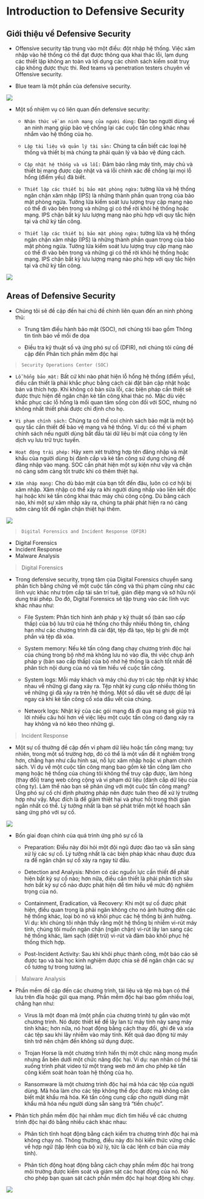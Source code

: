 # **Introduction to Defensive Security**

## **Giới thiệu về Defensive Security**

- Offensive security tập trung vào một điều: đột nhập hệ thống. Việc xâm nhập vào hệ thống có thể đạt được thông qua khai thác lỗi, lạm dụng các thiết lập không an toàn và lợi dụng các chính sách kiểm soát truy cập không được thực thi. Red teams và penetration testers chuyên về Offensive security.

- Blue team là một phần của defensive security.

![](./img_ds/Screenshot%202023-07-11%20200133.png)

- Một số nhiệm vụ có liên quan đến defensive security:
  - `Nhận thức về an ninh mạng của người dùng:` Đào tạo người dùng về an ninh mạng giúp bảo vệ chống lại các cuộc tấn công khác nhau nhắm vào hệ thống của họ.
  
  - `Lập tài liệu và quản lý tài sản:` Chúng ta cần biết các loại hệ thống và thiết bị mà chúng ta phải quản lý và bảo vệ đúng cách.
  
  - `Cập nhật hệ thống và vá lỗi:` Đảm bảo rằng máy tính, máy chủ và thiết bị mạng được cập nhật và vá lỗi chính xác để chống lại mọi lỗ hổng (điểm yếu) đã biết.
  
  - `Thiết lập các thiết bị bảo mật phòng ngừa:` tường lửa và hệ thống ngăn chặn xâm nhập (IPS) là những thành phần quan trọng của bảo mật phòng ngừa. Tường lửa kiểm soát lưu lượng truy cập mạng nào có thể đi vào bên trong và những gì có thể rời khỏi hệ thống hoặc mạng. IPS chặn bất kỳ lưu lượng mạng nào phù hợp với quy tắc hiện tại và chữ ký tấn công.
  
  - `Thiết lập các thiết bị bảo mật phòng ngừa:` tường lửa và hệ thống ngăn chặn xâm nhập (IPS) là những thành phần quan trọng của bảo mật phòng ngừa. Tường lửa kiểm soát lưu lượng truy cập mạng nào có thể đi vào bên trong và những gì có thể rời khỏi hệ thống hoặc mạng. IPS chặn bất kỳ lưu lượng mạng nào phù hợp với quy tắc hiện tại và chữ ký tấn công.

![](./img_ds/Screenshot%202023-07-11%20202147.png)

## **Areas of Defensive Security**

- Chúng tôi sẽ đề cập đến hai chủ đề chính liên quan đến an ninh phòng thủ:

  - Trung tâm điều hành bảo mật (SOC), nơi chúng tôi bao gồm Thông tin tình báo về mối đe dọa
  
  - Điều tra kỹ thuật số và ứng phó sự cố (DFIR), nơi chúng tôi cũng đề cập đến Phân tích phần mềm độc hại

>`Security Operations Center (SOC)`

- `Lỗ hổng bảo mật:` Bất cứ khi nào phát hiện lỗ hổng hệ thống (điểm yếu), điều cần thiết là phải khắc phục bằng cách cài đặt bản cập nhật hoặc bản vá thích hợp. Khi không có bản sửa lỗi, các biện pháp cần thiết sẽ được thực hiện để ngăn chặn kẻ tấn công khai thác nó. Mặc dù việc khắc phục các lỗ hổng là mối quan tâm sống còn đối với SOC, nhưng nó không nhất thiết phải được chỉ định cho họ.

- `Vi phạm chính sách:` Chúng ta có thể coi chính sách bảo mật là một bộ quy tắc cần thiết để bảo vệ mạng và hệ thống. Ví dụ: có thể vi phạm chính sách nếu người dùng bắt đầu tải dữ liệu bí mật của công ty lên dịch vụ lưu trữ trực tuyến.

- `Hoạt động trái phép:` Hãy xem xét trường hợp tên đăng nhập và mật khẩu của người dùng bị đánh cắp và kẻ tấn công sử dụng chúng để đăng nhập vào mạng. SOC cần phát hiện một sự kiện như vậy và chặn nó càng sớm càng tốt trước khi có thêm thiệt hại.

- `Xâm nhập mạng:` Cho dù bảo mật của bạn tốt đến đâu, luôn có cơ hội bị xâm nhập. Xâm nhập có thể xảy ra khi người dùng nhấp vào liên kết độc hại hoặc khi kẻ tấn công khai thác máy chủ công cộng. Dù bằng cách nào, khi một sự xâm nhập xảy ra, chúng ta phải phát hiện ra nó càng sớm càng tốt để ngăn chặn thiệt hại thêm.

![](./img_ds/Screenshot%202023-07-12%20094601.png)

> `Digital Forensics and Incident Response (DFIR)`

- Digital Forensics
- Incident Response
- Malware Analysis

> Digital Forensics

- Trong defensive security, trọng tâm của Digital Forensics chuyển sang phân tích bằng chứng về một cuộc tấn công và thủ phạm cũng như các lĩnh vực khác như trộm cắp tài sản trí tuệ, gián điệp mạng và sở hữu nội dung trái phép. Do đó, Digital Forensics sẽ tập trung vào các lĩnh vực khác nhau như:

  - File System: Phân tích hình ảnh pháp y kỹ thuật số (bản sao cấp thấp) của bộ lưu trữ của hệ thống cho thấy nhiều thông tin, chẳng hạn như các chương trình đã cài đặt, tệp đã tạo, tệp bị ghi đè một phần và tệp đã xóa.
  
  - System memory: Nếu kẻ tấn công đang chạy chương trình độc hại của chúng trong bộ nhớ mà không lưu nó vào đĩa, thì việc chụp ảnh pháp y (bản sao cấp thấp) của bộ nhớ hệ thống là cách tốt nhất để phân tích nội dung của nó và tìm hiểu về cuộc tấn công.
  
  - System logs: Mỗi máy khách và máy chủ duy trì các tệp nhật ký khác nhau về những gì đang xảy ra. Tệp nhật ký cung cấp nhiều thông tin về những gì đã xảy ra trên hệ thống. Một số dấu vết sẽ được để lại ngay cả khi kẻ tấn công cố xóa dấu vết của chúng.
  
  - Network logs: Nhật ký của các gói mạng đã đi qua mạng sẽ giúp trả lời nhiều câu hỏi hơn về việc liệu một cuộc tấn công có đang xảy ra hay không và nó kéo theo những gì.
  
> Incident Response

- Một sự cố thường đề cập đến vi phạm dữ liệu hoặc tấn công mạng; tuy nhiên, trong một số trường hợp, đó có thể là một vấn đề ít nghiêm trọng hơn, chẳng hạn như cấu hình sai, nỗ lực xâm nhập hoặc vi phạm chính sách. Ví dụ về một cuộc tấn công mạng bao gồm kẻ tấn công làm cho mạng hoặc hệ thống của chúng tôi không thể truy cập được, làm hỏng (thay đổi) trang web công cộng và vi phạm dữ liệu (đánh cắp dữ liệu của công ty). Làm thế nào bạn sẽ phản ứng với một cuộc tấn công mạng? Ứng phó sự cố chỉ định phương pháp nên được tuân theo để xử lý trường hợp như vậy. Mục đích là để giảm thiệt hại và phục hồi trong thời gian ngắn nhất có thể. Lý tưởng nhất là bạn sẽ phát triển một kế hoạch sẵn sàng ứng phó với sự cố.

![](./img_ds/Screenshot%202023-07-12%20100957.png)

- Bốn giai đoạn chính của quá trình ứng phó sự cố là

  - Preparation: Điều này đòi hỏi một đội ngũ được đào tạo và sẵn sàng xử lý các sự cố. Lý tưởng nhất là các biện pháp khác nhau được đưa ra để ngăn chặn sự cố xảy ra ngay từ đầu.
  
  - Detection and Analysis: Nhóm có các nguồn lực cần thiết để phát hiện bất kỳ sự cố nào; hơn nữa, điều cần thiết là phải phân tích sâu hơn bất kỳ sự cố nào được phát hiện để tìm hiểu về mức độ nghiêm trọng của nó.
  
  - Containment, Eradication, và Recovery: Khi một sự cố được phát hiện, điều quan trọng là phải ngăn không cho nó ảnh hưởng đến các hệ thống khác, loại bỏ nó và khôi phục các hệ thống bị ảnh hưởng. Ví dụ: khi chúng tôi nhận thấy rằng một hệ thống bị nhiễm vi-rút máy tính, chúng tôi muốn ngăn chặn (ngăn chặn) vi-rút lây lan sang các hệ thống khác, làm sạch (diệt trừ) vi-rút và đảm bảo khôi phục hệ thống thích hợp.
  
  - Post-Incident Activity: Sau khi khôi phục thành công, một báo cáo sẽ được tạo và bài học kinh nghiệm được chia sẻ để ngăn chặn các sự cố tương tự trong tương lai.

> Malware Analysis

- Phần mềm đề cập đến các chương trình, tài liệu và tệp mà bạn có thể lưu trên đĩa hoặc gửi qua mạng. Phần mềm độc hại bao gồm nhiều loại, chẳng hạn như:

  - Virus là một đoạn mã (một phần của chương trình) tự gắn vào một chương trình. Nó được thiết kế để lây lan từ máy tính này sang máy tính khác; hơn nữa, nó hoạt động bằng cách thay đổi, ghi đè và xóa các tệp sau khi lây nhiễm vào máy tính. Kết quả dao động từ máy tính trở nên chậm đến không sử dụng được.
  
  - Trojan Horse là một chương trình hiển thị một chức năng mong muốn nhưng ẩn bên dưới một chức năng độc hại. Ví dụ: nạn nhân có thể tải xuống trình phát video từ một trang web mờ ám cho phép kẻ tấn công kiểm soát hoàn toàn hệ thống của họ.
  
  - Ransomware là một chương trình độc hại mã hóa các tệp của người dùng. Mã hóa làm cho các tệp không thể đọc được mà không cần biết mật khẩu mã hóa. Kẻ tấn công cung cấp cho người dùng mật khẩu mã hóa nếu người dùng sẵn sàng trả “tiền chuộc”.

- Phân tích phần mềm độc hại nhằm mục đích tìm hiểu về các chương trình độc hại đó bằng nhiều cách khác nhau:

  - Phân tích tĩnh hoạt động bằng cách kiểm tra chương trình độc hại mà không chạy nó. Thông thường, điều này đòi hỏi kiến thức vững chắc về hợp ngữ (tập lệnh của bộ xử lý, tức là các lệnh cơ bản của máy tính).
  
  - Phân tích động hoạt động bằng cách chạy phần mềm độc hại trong môi trường được kiểm soát và giám sát các hoạt động của nó. Nó cho phép bạn quan sát cách phần mềm độc hại hoạt động khi chạy.

![](./img_ds/Screenshot%202023-07-12%20102622.png)
